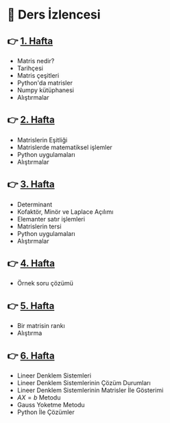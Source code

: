 # :bookmark_tabs: Ders İzlencesi 

## :point_right:	 [1. Hafta](https://github.com/enesmanan/ders-notlari/blob/main/Matris%20Teorisi%20ve%20%C4%B0statistik%20Uygulamalar%C4%B1/Hafta_1.ipynb)
+ Matris nedir?
+ Tarihçesi
+ Matris çeşitleri
+ Python'da matrisler
+ Numpy kütüphanesi
+ Alıştırmalar

## :point_right:	 [2. Hafta](https://github.com/enesmanan/ders-notlari/blob/main/Matris%20Teorisi%20ve%20%C4%B0statistik%20Uygulamalar%C4%B1/Hafta_2.ipynb) 
+ Matrislerin Eşitliği 
+ Matrislerde matematiksel işlemler
+ Python uygulamaları
+ Alıştırmalar

## :point_right:	 [3. Hafta](https://github.com/enesmanan/ders-notlari/blob/main/Matris%20Teorisi%20ve%20%C4%B0statistik%20Uygulamalar%C4%B1/Hafta_3.ipynb) 
+ Determinant
+ Kofaktör, Minör ve Laplace Açılımı
+ Elemanter satır işlemleri
+ Matrislerin tersi
+ Python uygulamaları
+ Alıştırmalar

## :point_right:	 [4. Hafta](https://github.com/enesmanan/ders-notlari/blob/main/Matris%20Teorisi%20ve%20%C4%B0statistik%20Uygulamalar%C4%B1/Hafta_4.ipynb) 
+ Örnek soru çözümü

## :point_right:	 [5. Hafta](https://github.com/enesmanan/ders-notlari/blob/main/Matris%20Teorisi%20ve%20%C4%B0statistik%20Uygulamalar%C4%B1/Hafta_5.ipynb) 
+ Bir matrisin rankı 
+ Alıştırma

## :point_right:	 [6. Hafta](https://github.com/enesmanan/ders-notlari/blob/main/Matris%20Teorisi%20ve%20%C4%B0statistik%20Uygulamalar%C4%B1/Hafta_6.ipynb) 
+ Lineer Denklem Sistemleri
+ Lineer Denklem Sistemlerinin Çözüm Durumları
+ Lineer Denklem Sistemlerinin Matrisler İle Gösterimi
+ $AX=b$ Metodu
+ Gauss Yoketme Metodu
+ Python İle Çözümler
